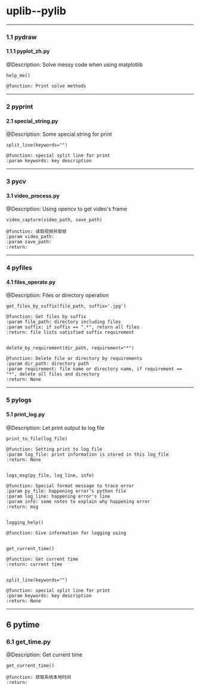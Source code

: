 # uplib--pylib

---
### 1.1 pydraw
#### 1.1.1 pyplot_zh.py
@Description: Solve messy code when using matplotlib

```
help_me()

@function: Print solve methods
```

---
### 2 pyprint
#### 2.1 special_string.py
@Description: Some special string for print

```
split_line(keywords="")

@function: special split line for print
:param keywords: key description
```

---
### 3 pycv
#### 3.1 video_process.py
@Description: Using opencv to get video's frame
```
video_capture(video_path, save_path)

@function: 读取视频并取帧
:param video_path: 
:param save_path:
:return: 
```

---
### 4 pyfiles
#### 4.1 files_operate.py
@Description: Files or directory operation
```
get_files_by_suffix(file_path, suffix='.jpg')

@function: Get files by suffix
:param file_path: directory including files
:param suffix: if suffix == ".*", return all files
:return: file lists satisfied suffix requirement


delete_by_requirement(dir_path, requirement="*")

@function: Delete file or directory by requirements
:param dir_path: directory path
:param requirement: file name or directory name, if requirement == "*", delete all files and directory
:return: None
```

---
### 5 pylogs
#### 5.1 print_log.py
@Description: Let print output to log file
```
print_to_file(log_file)

@function: Setting print to log file
:param log_file: print information is stored in this log_file
:return: None


logs_msg(py_file, log_line, info)

@function: Special format message to trace error
:param py_file: happening error's python file
:param log_line: happening error's line
:param info: some notes to explain why happening error
:return: msg


logging_help()

@function: Give information for logging using


get_current_time()

@function: Get current time
:return: current time


split_line(keywords="")

@function: special split line for print
:param keywords: key description
:return: None
```

---
## 6 pytime
### 6.1 get_time.py
@Description: Get current time
```
get_current_time()

@function: 获取系统本地时间
:return:
```